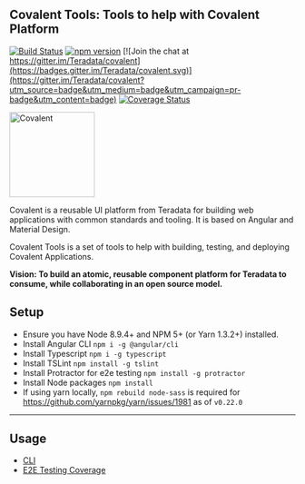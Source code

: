 ## Covalent Tools: Tools to help with Covalent Platform

[![Build Status](https://travis-ci.org/Teradata/covalent-tools.svg?branch=develop)](https://travis-ci.org/Teradata/covalent-tools)
[![npm version](https://badge.fury.io/js/%40covalent%2Ftools.svg)](https://badge.fury.io/js/%40covalent%tools)
[![Join the chat at https://gitter.im/Teradata/covalent](https://badges.gitter.im/Teradata/covalent.svg)](https://gitter.im/Teradata/covalent?utm_source=badge&utm_medium=badge&utm_campaign=pr-badge&utm_content=badge)
[![Coverage Status](https://coveralls.io/repos/github/Teradata/covalent-tools/badge.svg)](https://coveralls.io/github/Teradata/covalent-tools)

<img alt="Covalent" src="https://cdn.rawgit.com/Teradata/covalent/develop/src/app/assets/icons/covalent.svg" width="150">

Covalent is a reusable UI platform from Teradata for building web applications with common standards and tooling. It is based on Angular and Material Design.

Covalent Tools is a set of tools to help with building, testing, and deploying Covalent Applications.

**Vision: To build an atomic, reusable component platform for Teradata to consume, while collaborating in an open source model.**

## Setup

* Ensure you have Node 8.9.4+ and NPM 5+ (or Yarn 1.3.2+) installed.
* Install Angular CLI `npm i -g @angular/cli`
* Install Typescript `npm i -g typescript`
* Install TSLint `npm install -g tslint`
* Install Protractor for e2e testing `npm install -g protractor`
* Install Node packages `npm install`
* If using yarn locally, `npm rebuild node-sass` is required for https://github.com/yarnpkg/yarn/issues/1981 as of `v0.22.0`
---

## Usage

* [CLI](docs/CLI.md)
* [E2E Testing Coverage](covalent-e2e-coverage)
